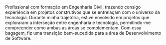 Profissional com formação em Engenharia Civil, trazendo consigo experiência em projetos construtivos que se entrelaçam com o universo da tecnologia. Durante minha trajetória, estive envolvido em projetos que exploraram a interseção entre engenharia e tecnologia, permitindo-me compreender como ambas as áreas se complementam. Com essa bagagem, fiz uma transição bem-sucedida para a área de Desenvolvimento de Software.
